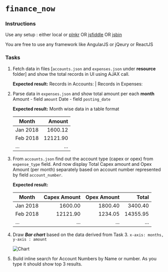 # `finance_now`


### Instructions

Use any setup : either local or [plnkr](https://plnkr.co/edit) OR [jsfiddle](https://www.jsfiddle.net) OR [jsbin](https://www.jsbin.com)

You are free to use any framework like AngularJS or jQeury or ReactJS

### Tasks

1. Fetch data in files [```accounts.json``` and ```expenses.json``` under **resource** folder] and show the total records in UI using AJAX call.

    **Expected result:**  Records in  Accounts: <COUNT> | Records in Expenses: <COUNT>

2. Parse data in ```expenses.json``` and show total amount per each **month**
Amount - field ```amount```
Date   - field ```posting_date```

    **Expected result:**
    Month wise data in a table format

    | Month         | Amount    |
    | ------------- |----------:|
    | Jan 2018      | 1600.12   |
    | Feb 2018      | 12121.90  |
    | ...           |      ...  |


3. From ```accounts.json``` find out the account type (capex or opex)  from ```expense_type``` field.
And now display Total Capex amount and Opex Amount (per month) separately based on account number represented by field ```account_number```.

    **Expected result:**
    
    |Month          |Capex Amount | Opex Amount |   Total |
    | ------------- |----------:|----------:|----------:|
    | Jan 2018      | 1600.00  | 1800.40 |   3400.40     |
    | Feb 2018      | 12121.90  | 1234.05| 14355.95      |
    | ...           |      ...  | ...    |...            |

4. Draw ***Bar chart*** based on the data derived from Task 3.
```x-axis: months, y-axis : amount```

    ![Chart][chart]

5. Build inline search for Account Numbers by Name or number.
   As you type it should show top 3 results.

[chart]: https://github.com/ServiceNow-Hiring/finance_angular/blob/master/resource/chart.png

